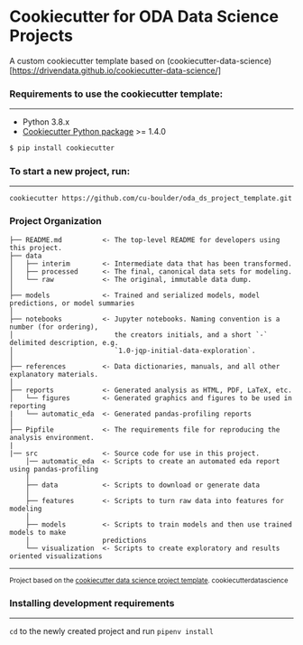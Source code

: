 # Cookiecutter for ODA Data Science Projects

A custom cookiecutter template based on (cookiecutter-data-science)[https://drivendata.github.io/cookiecutter-data-science/]


### Requirements to use the cookiecutter template:
-----------
 - Python 3.8.x
 - [Cookiecutter Python package](http://cookiecutter.readthedocs.org/en/latest/installation.html) >= 1.4.0

``` bash
$ pip install cookiecutter
```
### To start a new project, run:
-----------

`cookiecutter https://github.com/cu-boulder/oda_ds_project_template.git`

### Project Organization


    ├── README.md          <- The top-level README for developers using this project.
    ├── data
    │   ├── interim        <- Intermediate data that has been transformed.
    │   ├── processed      <- The final, canonical data sets for modeling.
    │   └── raw            <- The original, immutable data dump.
    │
    ├── models             <- Trained and serialized models, model predictions, or model summaries
    │
    ├── notebooks          <- Jupyter notebooks. Naming convention is a number (for ordering),
    │                         the creators initials, and a short `-` delimited description, e.g.
    │                         `1.0-jqp-initial-data-exploration`.
    │
    ├── references         <- Data dictionaries, manuals, and all other explanatory materials.
    │
    ├── reports            <- Generated analysis as HTML, PDF, LaTeX, etc.
    │   └── figures        <- Generated graphics and figures to be used in reporting
    |   └── automatic_eda  <- Generated pandas-profiling reports
    │
    ├── Pipfile            <- The requirements file for reproducing the analysis environment.
    |
    |── src                <- Source code for use in this project.
        │── automatic_eda  <- Scripts to create an automated eda report using pandas-profiling
        │   
        ├── data           <- Scripts to download or generate data
        │
        ├── features       <- Scripts to turn raw data into features for modeling
        │
        ├── models         <- Scripts to train models and then use trained models to make
        │                  predictions
        └── visualization  <- Scripts to create exploratory and results oriented visualizations
 
--------

<p><small>Project based on the <a target="_blank" href="https://drivendata.github.io/cookiecutter-data-science/">cookiecutter data science project template</a>. cookiecutterdatascience</small></p>

### Installing development requirements
-----------
`cd` to the newly created project and run `pipenv install`